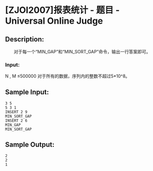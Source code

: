 # [ZJOI2007]报表统计 - 题目 - Universal Online Judge

## Description: 

　　对于每一个“MIN_GAP”和“MIN_SORT_GAP”命令，输出一行答案即可。

### Input: 

N , M ≤500000 对于所有的数据，序列内的整数不超过5*10^8。


## Sample Input: 
```
3 5
5 3 1
INSERT 2 9
MIN_SORT_GAP
INSERT 2 6
MIN_GAP
MIN_SORT_GAP
```

## Sample Output: 
```
2
2
1
```
